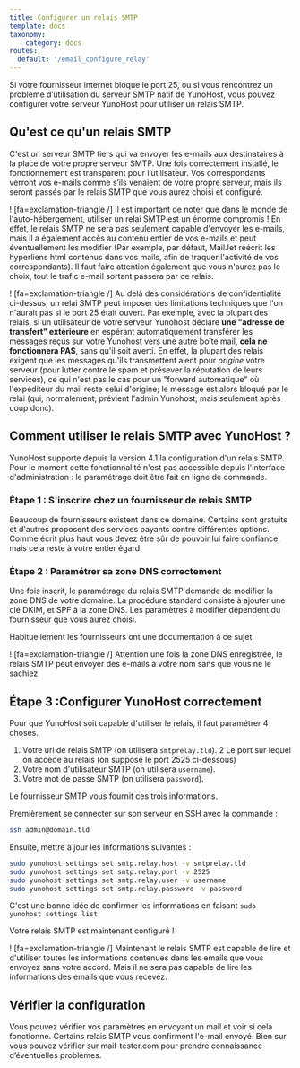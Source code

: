 ```yaml
---
title: Configurer un relais SMTP
template: docs
taxonomy:
    category: docs
routes:
  default: '/email_configure_relay'
---
```


Si votre fournisseur internet bloque le port 25, ou si vous rencontrez un problème d’utilisation du serveur SMTP natif de YunoHost, vous pouvez configurer votre serveur YunoHost pour utiliser un relais SMTP.

## Qu'est ce qu'un relais SMTP

C'est un serveur SMTP tiers qui va envoyer les e-mails aux destinataires à la place de votre propre serveur SMTP.
Une fois correctement installé, le fonctionnement est transparent pour l’utilisateur. Vos correspondants verront vos e-mails comme s’ils venaient de votre propre serveur, mais ils seront passés par le relais SMTP que vous aurez choisi et configuré.

! [fa=exclamation-triangle /] Il est important de noter que dans le monde de l'auto-hébergement, utiliser un relai SMTP est un énorme compromis ! En effet, le relais SMTP ne sera pas seulement capable d'envoyer les e-mails, mais il a également accès au contenu entier de vos e-mails et peut éventuellement les modifier (Par exemple, par défaut, MailJet réécrit les hyperliens html contenus dans vos mails, afin de traquer l'activité de vos correspondants). Il faut faire attention également que vous n'aurez pas le choix, tout le trafic e-mail sortant passera par ce relais.

! [fa=exclamation-triangle /] Au delà des considérations de confidentialité ci-dessus, un relai SMTP peut imposer des limitations techniques que l'on n'aurait pas si le port 25 était ouvert. Par exemple, avec la plupart des relais, si un utilisateur de votre serveur Yunohost déclare **une "adresse de transfert" extérieure** en espérant automatiquement transférer les messages reçus sur votre Yunohost vers une autre boîte mail, **cela ne fonctionnera PAS**, sans qu'il soit averti. En effet, la plupart des relais exigent que les messages qu'ils transmettent aient pour *origine* votre serveur (pour lutter contre le spam et présever la réputation de leurs services), ce qui n'est pas le cas pour un "forward automatique" où l'expéditeur du mail reste celui d'origine; le message est alors bloqué par le relai (qui, normalement, prévient l'admin Yunohost, mais seulement après coup donc).

## Comment utiliser le relais SMTP avec YunoHost ?

YunoHost supporte depuis la version 4.1 la configuration d'un relais SMTP. Pour le moment cette fonctionnalité n'est pas accessible depuis l'interface d'administration : le paramétrage doit être fait en ligne de commande.

### Étape 1 : S'inscrire chez un fournisseur de relais SMTP

Beaucoup de fournisseurs existent dans ce domaine. Certains sont gratuits et d'autres proposent des services payants contre différentes options. Comme écrit plus haut vous devez être sûr de pouvoir lui faire confiance, mais cela reste à votre entier égard.

### Étape 2 : Paramétrer sa zone DNS correctement

Une fois inscrit, le paramétrage du relais SMTP demande de modifier la zone DNS de votre domaine. La procédure standard consiste à ajouter une clé DKIM, et SPF à la zone DNS. Les paramètres à modifier dépendent du fournisseur que vous aurez choisi.

Habituellement les fournisseurs ont une documentation à ce sujet.

! [fa=exclamation-triangle /] Attention une fois la zone DNS enregistrée, le relais SMTP peut envoyer des e-mails à votre nom sans que vous ne le sachiez

## Étape 3 :Configurer YunoHost correctement

Pour que YunoHost soit capable d'utiliser le relais, il faut paramétrer 4 choses.
1. Votre url de relais SMTP (on utilisera `smtprelay.tld`).
2  Le port sur lequel on accède au relais (on suppose le port 2525 ci-dessous) 
3. Votre nom d'utilisateur SMTP (on utilisera `username`).
4. Votre mot de passe SMTP (on utilisera `password`).

Le fournisseur SMTP vous fournit ces trois informations.

Premièrement se connecter sur son serveur en SSH avec la commande : 

```bash
ssh admin@domain.tld
```

Ensuite, mettre à jour les informations suivantes : 

```bash
sudo yunohost settings set smtp.relay.host -v smtprelay.tld
sudo yunohost settings set smtp.relay.port -v 2525
sudo yunohost settings set smtp.relay.user -v username
sudo yunohost settings set smtp.relay.password -v password
```

C'est une bonne idée de confirmer les informations en faisant `sudo yunohost settings list`

Votre relais SMTP est maintenant configuré !

! [fa=exclamation-triangle /] Maintenant le relais SMTP est capable de lire et d'utiliser toutes les informations contenues dans les emails que vous envoyez sans votre accord. Mais il ne sera pas capable de lire les informations des emails que vous recevez.

## Vérifier la configuration

Vous pouvez vérifier vos paramètres en envoyant un mail et voir si cela fonctionne. Certains relais SMTP vous confirment l'e-mail envoyé. Bien sur vous pouvez vérifier sur mail-tester.com pour prendre connaissance d’éventuelles problèmes.
